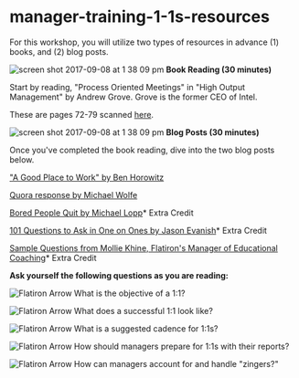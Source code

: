 # manager-training-1-1s-resources

For this workshop, you will utilize two types of resources in advance (1) books, and (2) blog posts.

![screen shot 2017-09-08 at 1 38 09 pm](https://user-images.githubusercontent.com/18661767/30223984-0080726c-949b-11e7-990e-2a36f9e2d847.png)
**Book Reading (30 minutes)**

Start by reading, "Process Oriented Meetings" in "High Output Management" by Andrew Grove. Grove is the former CEO of Intel.  

These are pages 72-79 scanned [here](https://www.dropbox.com/s/e43ssgk1e35c5ij/High%20Output%20Management%20-%20One-on-Ones.pdf?dl=0).

![screen shot 2017-09-08 at 1 38 09 pm](https://user-images.githubusercontent.com/18661767/30223984-0080726c-949b-11e7-990e-2a36f9e2d847.png)
**Blog Posts (30 minutes)**

Once you've completed the book reading, dive into the two blog posts below. 

["A Good Place to Work" by Ben Horowitz](https://a16z.com/2012/08/18/a-good-place-to-work/)

[Quora response by Michael Wolfe](https://www.quora.com/What-are-some-good-tips-for-1-1s-with-your-employees-Whats-the-best-way-to-give-them-both-positive-and-negative-feedback/answer/Michael-Wolfe) 

[Bored People Quit by Michael Lopp](http://randsinrepose.com/archives/bored-people-quit/)* Extra Credit

[101 Questions to Ask in One on Ones by Jason Evanish](https://jasonevanish.com/2014/05/29/101-questions-to-ask-in-1-on-1s/)* Extra Credit

[Sample Questions from Mollie Khine, Flatiron's Manager of Educational Coaching](https://docs.google.com/document/d/1SQkz1XcqEAfP4ayOyZ-TrvIJZy7mYCud5dbOqCnGf3M/edit)* Extra Credit


**Ask yourself the following questions as you are reading:**

![Flatiron Arrow](https://user-images.githubusercontent.com/18661767/29829106-8dfe900c-8cac-11e7-88ab-eb5bdb53a6b1.png) What is the objective of a 1:1?

![Flatiron Arrow](https://user-images.githubusercontent.com/18661767/29829106-8dfe900c-8cac-11e7-88ab-eb5bdb53a6b1.png) What does a successful 1:1 look like?

![Flatiron Arrow](https://user-images.githubusercontent.com/18661767/29829106-8dfe900c-8cac-11e7-88ab-eb5bdb53a6b1.png) What is a suggested cadence for 1:1s?

![Flatiron Arrow](https://user-images.githubusercontent.com/18661767/29829106-8dfe900c-8cac-11e7-88ab-eb5bdb53a6b1.png) How should managers prepare for 1:1s with their reports?

![Flatiron Arrow](https://user-images.githubusercontent.com/18661767/29829106-8dfe900c-8cac-11e7-88ab-eb5bdb53a6b1.png) How can managers account for and handle "zingers?"
